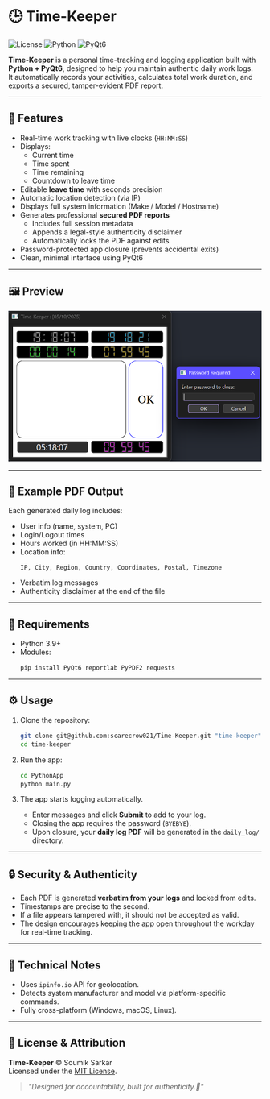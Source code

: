 # 🕒 Time-Keeper

![License](https://img.shields.io/github/license/soumik-sarkar/time-keeper)
![Python](https://img.shields.io/badge/Python-3.9+-blue.svg)
![PyQt6](https://img.shields.io/badge/UI-PyQt6-brightgreen.svg)

**Time-Keeper** is a personal time-tracking and logging application built with **Python + PyQt6**, designed to help you maintain authentic daily work logs.  
It automatically records your activities, calculates total work duration, and exports a secured, tamper-evident PDF report.

---

## 🚀 Features

- Real-time work tracking with live clocks (`HH:MM:SS`)
- Displays:
  - Current time  
  - Time spent  
  - Time remaining  
  - Countdown to leave time  
- Editable **leave time** with seconds precision  
- Automatic location detection (via IP)
- Displays full system information (Make / Model / Hostname)
- Generates professional **secured PDF reports**
  - Includes full session metadata  
  - Appends a legal-style authenticity disclaimer  
  - Automatically locks the PDF against edits  
- Password-protected app closure (prevents accidental exits)
- Clean, minimal interface using PyQt6

---

## 🖼️ Preview

![App Screenshot](PythonApp/screenshots/app_preview_v130.png)

---

## 📘 Example PDF Output

Each generated daily log includes:
- User info (name, system, PC)
- Login/Logout times  
- Hours worked (in HH:MM:SS)
- Location info:
  ```
  IP, City, Region, Country, Coordinates, Postal, Timezone
  ```
- Verbatim log messages
- Authenticity disclaimer at the end of the file

---

## 🧩 Requirements

- Python 3.9+
- Modules:
  ```bash
  pip install PyQt6 reportlab PyPDF2 requests
  ```

---

## ⚙️ Usage

1. Clone the repository:
   ```bash
   git clone git@github.com:scarecrow021/Time-Keeper.git "time-keeper"
   cd time-keeper
   ```

2. Run the app:
   ```bash
   cd PythonApp
   python main.py
   ```

3. The app starts logging automatically.  
   - Enter messages and click **Submit** to add to your log.  
   - Closing the app requires the password (`BYEBYE`).  
   - Upon closure, your **daily log PDF** will be generated in the `daily_log/` directory.

---

## 🔒 Security & Authenticity

- Each PDF is generated **verbatim from your logs** and locked from edits.
- Timestamps are precise to the second.
- If a file appears tampered with, it should not be accepted as valid.
- The design encourages keeping the app open throughout the workday for real-time tracking.

---

## 🧠 Technical Notes

- Uses `ipinfo.io` API for geolocation.  
- Detects system manufacturer and model via platform-specific commands.
- Fully cross-platform (Windows, macOS, Linux).

---

## 🧾 License & Attribution

**Time-Keeper** © Soumik Sarkar  
Licensed under the [MIT License](LICENSE).

> *"Designed for accountability, built for authenticity.🤣"*
